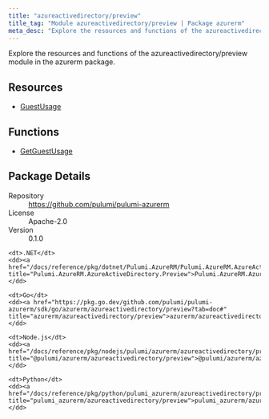 ```yaml
---
title: "azureactivedirectory/preview"
title_tag: "Module azureactivedirectory/preview | Package azurerm"
meta_desc: "Explore the resources and functions of the azureactivedirectory/preview module in the azurerm package."
---
```


<!-- WARNING: this file was generated by Pulumi Docs Generator. -->
<!-- Do not edit by hand unless you're certain you know what you are doing! -->

Explore the resources and functions of the azureactivedirectory/preview module in the azurerm package.

<h2 id="resources">Resources</h2>
<ul class="api">
    <li><a href="guestusage" title="GuestUsage"><span class="symbol resource"></span>GuestUsage</a></li>
</ul>

<h2 id="functions">Functions</h2>
<ul class="api">
    <li><a href="getguestusage" title="GetGuestUsage"><span class="symbol function"></span>GetGuestUsage</a></li>
</ul>

<h2 id="package-details">Package Details</h2>
<dl class="package-details">
	<dt>Repository</dt>
	<dd><a href="https://github.com/pulumi/pulumi-azurerm">https://github.com/pulumi/pulumi-azurerm</a></dd>
	<dt>License</dt>
	<dd>Apache-2.0</dd>
	<dt>Version</dt>
	<dd>0.1.0</dd>
</dl>



<dl class="tabular">

    <dt>.NET</dt>
    <dd><a href="/docs/reference/pkg/dotnet/Pulumi.AzureRM/Pulumi.AzureRM.AzureActiveDirectory.Preview.html" title="Pulumi.AzureRM.AzureActiveDirectory.Preview">Pulumi.AzureRM.AzureActiveDirectory.Preview</a></dd>

    <dt>Go</dt>
    <dd><a href="https://pkg.go.dev/github.com/pulumi/pulumi-azurerm/sdk/go/azurerm/azureactivedirectory/preview?tab=doc#" title="azurerm/azureactivedirectory/preview">azurerm/azureactivedirectory/preview</a></dd>

    <dt>Node.js</dt>
    <dd><a href="/docs/reference/pkg/nodejs/pulumi/azurerm/azureactivedirectory/preview/#" title="@pulumi/azurerm/azureactivedirectory/preview">@pulumi/azurerm/azureactivedirectory/preview</a></dd>

    <dt>Python</dt>
    <dd><a href="/docs/reference/pkg/python/pulumi_azurerm/azureactivedirectory/preview" title="pulumi_azurerm/azureactivedirectory/preview">pulumi_azurerm/azureactivedirectory/preview</a></dd>

</dl>

